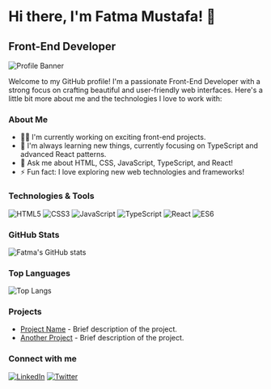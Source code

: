 # Hi there, I'm Fatma Mustafa! 👋

## Front-End Developer

![Profile Banner](https://your-image-url-here) <!-- Replace with your own banner image -->

Welcome to my GitHub profile! I'm a passionate Front-End Developer with a strong focus on crafting beautiful and user-friendly web interfaces. Here's a little bit more about me and the technologies I love to work with:

### About Me
- 👩‍💻 I'm currently working on exciting front-end projects.
- 🌱 I'm always learning new things, currently focusing on TypeScript and advanced React patterns.
- 💬 Ask me about HTML, CSS, JavaScript, TypeScript, and React!
- ⚡ Fun fact: I love exploring new web technologies and frameworks!

### Technologies & Tools

![HTML5](https://img.shields.io/badge/-HTML5-E34F26?style=flat&logo=html5&logoColor=white)
![CSS3](https://img.shields.io/badge/-CSS3-1572B6?style=flat&logo=css3&logoColor=white)
![JavaScript](https://img.shields.io/badge/-JavaScript-F7DF1E?style=flat&logo=javascript&logoColor=black)
![TypeScript](https://img.shields.io/badge/-TypeScript-3178C6?style=flat&logo=typescript&logoColor=white)
![React](https://img.shields.io/badge/-React-61DAFB?style=flat&logo=react&logoColor=black)
![ES6](https://img.shields.io/badge/-ES6-F7DF1E?style=flat&logo=es6&logoColor=black)

### GitHub Stats

![Fatma's GitHub stats](https://github-readme-stats.vercel.app/api?username=your-github-username&show_icons=true&theme=radical) <!-- Replace with your GitHub username -->

### Top Languages

![Top Langs](https://github-readme-stats.vercel.app/api/top-langs/?username=your-github-username&layout=compact&theme=radical) <!-- Replace with your GitHub username -->

### Projects

- [Project Name](https://github.com/your-github-username/project-name) - Brief description of the project.
- [Another Project](https://github.com/your-github-username/another-project) - Brief description of the project.

### Connect with me

[![LinkedIn](https://img.shields.io/badge/-LinkedIn-0077B5?style=flat&logo=linkedin&logoColor=white)](https://linkedin.com/in/your-linkedin) <!-- Replace with your LinkedIn URL -->
[![Twitter](https://img.shields.io/badge/-Twitter-1DA1F2?style=flat&logo=twitter&logoColor=white)](https://twitter.com/your-twitter) <!-- Replace with your Twitter URL -->
